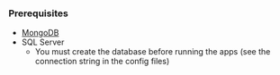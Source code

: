 ### Prerequisites

* [MongoDB](https://www.mongodb.org/downloads)
* SQL Server
  * You must create the database before running the apps (see the connection string in the config files)
